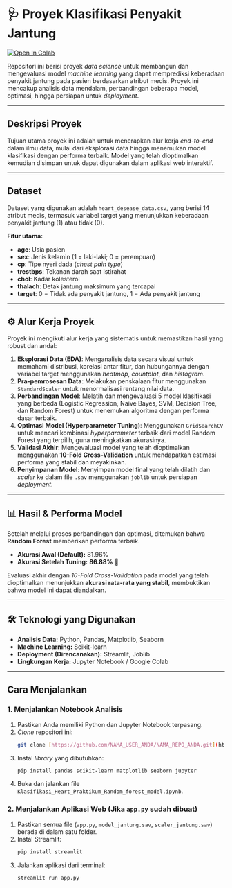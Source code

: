 # 🩺 Proyek Klasifikasi Penyakit Jantung

[![Open In Colab](https://colab.research.google.com/assets/colab-badge.svg)](https://colab.research.google.com/github/NAMA_USER_ANDA/NAMA_REPO_ANDA/blob/main/Klasifikasi_Heart_Praktikum_Random_forest_model.ipynb)

Repositori ini berisi proyek *data science* untuk membangun dan mengevaluasi model *machine learning* yang dapat memprediksi keberadaan penyakit jantung pada pasien berdasarkan atribut medis. Proyek ini mencakup analisis data mendalam, perbandingan beberapa model, optimasi, hingga persiapan untuk *deployment*.

---

##  Deskripsi Proyek
Tujuan utama proyek ini adalah untuk menerapkan alur kerja *end-to-end* dalam ilmu data, mulai dari eksplorasi data hingga menemukan model klasifikasi dengan performa terbaik. Model yang telah dioptimalkan kemudian disimpan untuk dapat digunakan dalam aplikasi web interaktif.

---

## Dataset
Dataset yang digunakan adalah `heart_desease_data.csv`, yang berisi 14 atribut medis, termasuk variabel target yang menunjukkan keberadaan penyakit jantung (1) atau tidak (0).

**Fitur utama:**
- **age**: Usia pasien
- **sex**: Jenis kelamin (1 = laki-laki; 0 = perempuan)
- **cp**: Tipe nyeri dada (*chest pain type*)
- **trestbps**: Tekanan darah saat istirahat
- **chol**: Kadar kolesterol
- **thalach**: Detak jantung maksimum yang tercapai
- **target**: 0 = Tidak ada penyakit jantung, 1 = Ada penyakit jantung

---

## ⚙️ Alur Kerja Proyek
Proyek ini mengikuti alur kerja yang sistematis untuk memastikan hasil yang robust dan andal:
1.  **Eksplorasi Data (EDA)**: Menganalisis data secara visual untuk memahami distribusi, korelasi antar fitur, dan hubungannya dengan variabel target menggunakan *heatmap*, *countplot*, dan *histogram*.
2.  **Pra-pemrosesan Data**: Melakukan penskalaan fitur menggunakan `StandardScaler` untuk menormalisasi rentang nilai data.
3.  **Perbandingan Model**: Melatih dan mengevaluasi 5 model klasifikasi yang berbeda (Logistic Regression, Naive Bayes, SVM, Decision Tree, dan Random Forest) untuk menemukan algoritma dengan performa dasar terbaik.
4.  **Optimasi Model (Hyperparameter Tuning)**: Menggunakan `GridSearchCV` untuk mencari kombinasi *hyperparameter* terbaik dari model Random Forest yang terpilih, guna meningkatkan akurasinya.
5.  **Validasi Akhir**: Mengevaluasi model yang telah dioptimalkan menggunakan **10-Fold Cross-Validation** untuk mendapatkan estimasi performa yang stabil dan meyakinkan.
6.  **Penyimpanan Model**: Menyimpan model final yang telah dilatih dan *scaler* ke dalam file `.sav` menggunakan `joblib` untuk persiapan *deployment*.

---

## 📊 Hasil & Performa Model
Setelah melalui proses perbandingan dan optimasi, ditemukan bahwa **Random Forest** memberikan performa terbaik.

- **Akurasi Awal (Default):** 81.96%
- **Akurasi Setelah Tuning:** **86.88%** 🚀

Evaluasi akhir dengan *10-Fold Cross-Validation* pada model yang telah dioptimalkan menunjukkan **akurasi rata-rata yang stabil**, membuktikan bahwa model ini dapat diandalkan.

---

## 🛠️ Teknologi yang Digunakan
- **Analisis Data:** Python, Pandas, Matplotlib, Seaborn
- **Machine Learning:** Scikit-learn
- **Deployment (Direncanakan):** Streamlit, Joblib
- **Lingkungan Kerja:** Jupyter Notebook / Google Colab

---

## Cara Menjalankan

### 1. Menjalankan Notebook Analisis
1.  Pastikan Anda memiliki Python dan Jupyter Notebook terpasang.
2.  *Clone* repositori ini:
    ```bash
    git clone [https://github.com/NAMA_USER_ANDA/NAMA_REPO_ANDA.git](https://github.com/NAMA_USER_ANDA/NAMA_REPO_ANDA.git)
    ```
3.  Instal *library* yang dibutuhkan:
    ```bash
    pip install pandas scikit-learn matplotlib seaborn jupyter
    ```
4.  Buka dan jalankan file `Klasifikasi_Heart_Praktikum_Random_forest_model.ipynb`.

### 2. Menjalankan Aplikasi Web (Jika `app.py` sudah dibuat)
1.  Pastikan semua file (`app.py`, `model_jantung.sav`, `scaler_jantung.sav`) berada di dalam satu folder.
2.  Instal Streamlit:
    ```bash
    pip install streamlit
    ```
3.  Jalankan aplikasi dari terminal:
    ```bash
    streamlit run app.py
    ```